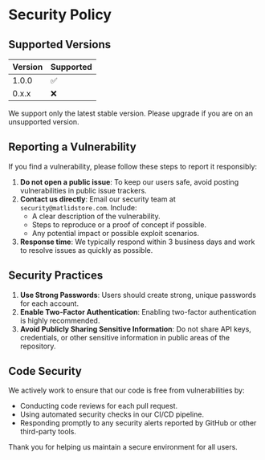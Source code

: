 # Security Policy

## Supported Versions

| Version       | Supported          |
| ------------- | ------------------ |
| 1.0.0           | :white_check_mark: |
| 0.x.x           | :x:                |

We support only the latest stable version. Please upgrade if you are on an unsupported version.

## Reporting a Vulnerability

If you find a vulnerability, please follow these steps to report it responsibly:

1. **Do not open a public issue**: To keep our users safe, avoid posting vulnerabilities in public issue trackers.
2. **Contact us directly**: Email our security team at `security@matlidstore.com`. Include:
    - A clear description of the vulnerability.
    - Steps to reproduce or a proof of concept if possible.
    - Any potential impact or possible exploit scenarios.
3. **Response time**: We typically respond within 3 business days and work to resolve issues as quickly as possible.

## Security Practices

1. **Use Strong Passwords**: Users should create strong, unique passwords for each account.
2. **Enable Two-Factor Authentication**: Enabling two-factor authentication is highly recommended.
3. **Avoid Publicly Sharing Sensitive Information**: Do not share API keys, credentials, or other sensitive information in public areas of the repository.

## Code Security

We actively work to ensure that our code is free from vulnerabilities by:
- Conducting code reviews for each pull request.
- Using automated security checks in our CI/CD pipeline.
- Responding promptly to any security alerts reported by GitHub or other third-party tools.

Thank you for helping us maintain a secure environment for all users.